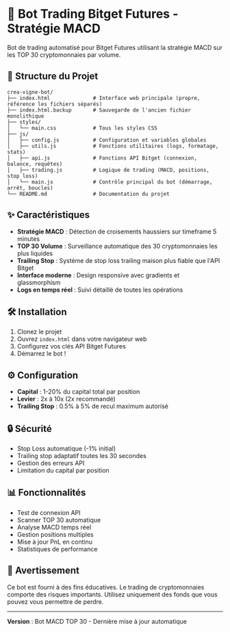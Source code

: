 # 🚀 Bot Trading Bitget Futures - Stratégie MACD

Bot de trading automatisé pour Bitget Futures utilisant la stratégie MACD sur les TOP 30 cryptomonnaies par volume.

## 📁 Structure du Projet

```
crea-vigne-bot/
├── index.html              # Interface web principale (propre, référence les fichiers séparés)
├── index.html.backup       # Sauvegarde de l'ancien fichier monolithique
├── styles/
│   └── main.css            # Tous les styles CSS
├── js/
│   ├── config.js           # Configuration et variables globales
│   ├── utils.js            # Fonctions utilitaires (logs, formatage, stats)
│   ├── api.js              # Fonctions API Bitget (connexion, balance, requêtes)
│   ├── trading.js          # Logique de trading (MACD, positions, stop loss)
│   └── main.js             # Contrôle principal du bot (démarrage, arrêt, boucles)
└── README.md               # Documentation du projet
```

## ✨ Caractéristiques

- **Stratégie MACD** : Détection de croisements haussiers sur timeframe 5 minutes
- **TOP 30 Volume** : Surveillance automatique des 30 cryptomonnaies les plus liquides
- **Trailing Stop** : Système de stop loss trailing maison plus fiable que l'API Bitget
- **Interface moderne** : Design responsive avec gradients et glassmorphism
- **Logs en temps réel** : Suivi détaillé de toutes les opérations

## 🛠️ Installation

1. Clonez le projet
2. Ouvrez `index.html` dans votre navigateur web
3. Configurez vos clés API Bitget Futures
4. Démarrez le bot !

## ⚙️ Configuration

- **Capital** : 1-20% du capital total par position
- **Levier** : 2x à 10x (2x recommandé)
- **Trailing Stop** : 0.5% à 5% de recul maximum autorisé

## 🔒 Sécurité

- Stop Loss automatique (-1% initial)
- Trailing stop adaptatif toutes les 30 secondes
- Gestion des erreurs API
- Limitation du capital par position

## 📊 Fonctionnalités

- Test de connexion API
- Scanner TOP 30 automatique
- Analyse MACD temps réel
- Gestion positions multiples
- Mise à jour PnL en continu
- Statistiques de performance

## 🚨 Avertissement

Ce bot est fourni à des fins éducatives. Le trading de cryptomonnaies comporte des risques importants. Utilisez uniquement des fonds que vous pouvez vous permettre de perdre.

---

**Version** : Bot MACD TOP 30 - Dernière mise à jour automatique